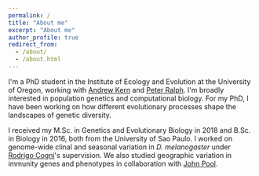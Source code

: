 ```yaml
---
permalink: /
title: "About me"
excerpt: "About me"
author_profile: true
redirect_from: 
  - /about/
  - /about.html
---
```


I'm a PhD student in the Institute of Ecology and Evolution at the University of Oregon, working with [Andrew Kern](http://kernlab.org) and [Peter Ralph](https://pages.uoregon.edu/plr/). I'm broadly interested in population genetics and computational biology. For my PhD, I have been working on how different evolutionary processes shape the landscapes of genetic diversity.

I received my M.Sc. in Genetics and Evolutionary Biology in 2018 and B.Sc. in Biology in 2016, both from the University of Sao Paulo. I worked on genome-wide clinal and seasonal variation in *D. melanogaster* under [Rodrigo Cogni](http://ecologia.ib.usp.br/ecoevo)'s supervision. We also studied geographic variation in immunity genes and phenotypes in collaboration with [John Pool](http://johnpool.net).

